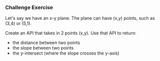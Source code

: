 ### Challenge Exercise

Let's say we have an x-y plane. The plane can have (x,y) points, such as (3,4) or (5,1).

Create an API that takes in 2 points (x,y). Use that API to return:
* the distance between two points
* the slope between two points
* the y-intersect (where the slope crosses the y-axis)